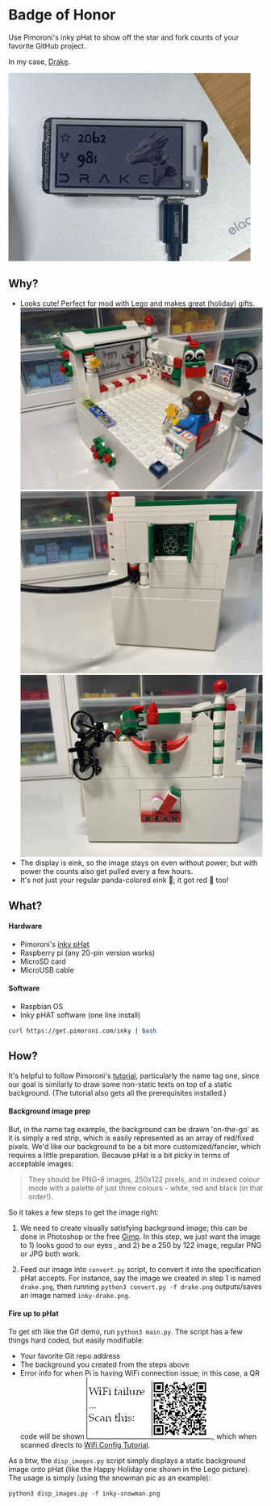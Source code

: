 # Badge of Honor
Use Pimoroni's inky pHat to show off the star and fork counts of your favorite GitHub project. 

In my case, [Drake](https://drake.mit.edu/).

![Screenshot](images/DrakeBadgeHonor.GIF)

## Why? 
- Looks cute! Perfect for mod with Lego and makes great (holiday) gifts.
![Screenshot](images/LegoFront.jpg)
![Screenshot](images/LegoBack.jpg)
![Screenshot](images/LegoSide.jpg)
- The display is eink, so the image stays on even without power; but with power the counts also get pulled every a few hours.
- It's not just your regular panda-colored eink 🐼; it got red 🎈 too!
<!-- - Get youngsters into tinckering...  -->

## What?
#### Hardware
- Pimoroni's [inky pHat](https://www.adafruit.com/product/3743)
- Raspberry pi (any 20-pin version works)
- MicroSD card
- MicroUSB cable
#### Software
- Raspbian OS
- Inky pHAT software (one line install) 
```bash
curl https://get.pimoroni.com/inky | bash
```

## How?
It's helpful to follow Pimoroni's [tutorial](https://learn.pimoroni.com/article/getting-started-with-inky-phat), particularly the name tag one, since our goal is similarly to draw some non-static texts on top of a static background. (The tutorial also gets all the prerequisites installed.) 
#### Background image prep
But, in the name tag example, the background can be drawn 'on-the-go' as it is simply a red strip, which is easily represented as an array of red/fixed pixels. We'd like our background to be a bit more customized/fancier, which requires a little preparation. Because pHat is a bit picky in terms of acceptable images:
>They should be PNG-8 images, 250x122 pixels, and in indexed colour mode with a palette of just three colours - white, red and black (in that order!).

So it takes a few steps to get the image right:
1. We need to create visually satisfying background image; this can be done in Photoshop or the free [Gimp](https://www.gimp.org/). In this step, we just want the image  to 1) looks good to our eyes , and 2) be a 250 by 122 image, regular PNG or JPG both work.

2. Feed our image into `convert.py` script, to convert it into the specification pHat accepts. For instance, say the image we created in step 1 is named `drake.png`, then running `python3 convert.py -f drake.png` outputs/saves an image named `inky-drake.png`.

#### Fire up to pHat
To get sth like the Gif demo, run `python3 main.py`. The script has a few things hard coded, but easily modifiable:
- Your favorite Git repo address
- The background you created from the steps above
- Error info for when Pi is having WiFi connection issue; in this case, a QR code will be shown 
![Screenshot](images/inky-Wifi.png), 
which when scanned directs to [Wifi Config Tutorial](https://github.com/shensquared/Badge-of-Honor/blob/main/Config%20WiFi.md).


As a btw, the `disp_images.py` script simply displays a static background image onto pHat (like the Happy Holiday one shown in the Lego picture). The usage is simply (using the snowman pic as an example):
```
python3 disp_images.py -f inky-snowman.png

```